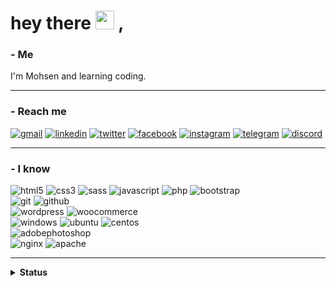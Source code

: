 <h1>
  hey there
  <img src="https://media.giphy.com/media/hvRJCLFzcasrR4ia7z/giphy.gif" width="30px"/> , <img src="https://komarev.com/ghpvc/?username=id5090261&style=flat-square&color=blue" alt=""/>
</h1>

<div align="left">


### - Me
  
I'm Mohsen and learning coding.

___
### - Reach me

[![gmail](https://img.shields.io/badge/id5090261-%23EA4335?style=flat&logo=gmail&logoColor=white&link=mailto:id5090261@gmail.com)](mailto:id5090261@gmail.com)
[![linkedin](https://img.shields.io/badge/id5090261-%230A66C2?style=flat&logo=linkedin&logoColor=white&link=https://www.linkedin.com/in/id5090261)](https://www.linkedin.com/in/id5090261)
[![twitter](https://img.shields.io/badge/id5090261-%231DA1F2?style=flat&logo=twitter&logoColor=white&link=https://twitter.com/id5090261)](https://twitter.com/id5090261)
[![facebook](https://img.shields.io/badge/id5090261-%231877F2?style=flat&logo=facebook&logoColor=white&link=https://facebook.com/id5090261)](https://facebook.com/id5090261)
[![instagram](https://img.shields.io/badge/id5090261-%23E4405F?style=flat&logo=instagram&logoColor=white&link=https://instagram.com/id5090261)](https://instagram.com/id5090261)
[![telegram](https://img.shields.io/badge/id5090261-%2326A5E4?style=flat&logo=telegram&logoColor=white&link=https://t.me/id5090261)](https://t.me/id5090261)
[![discord](https://img.shields.io/badge/id5090261-%235865F2?style=flat&logo=discord&logoColor=white&link=https://discordapp.com/users/551845456909565971)](https://discordapp.com/users/551845456909565971)
  
___
### - I know

![html5](https://img.shields.io/badge/Html5-%23E34F26?style=flat&logo=html5&logoColor=white)
![css3](https://img.shields.io/badge/Css3-%231572B6?style=flat&logo=css3&logoColor=white)
![sass](https://img.shields.io/badge/Sass-%23CC6699?style=flat&logo=sass&logoColor=white)
![javascript](https://img.shields.io/badge/Javascript-%23F7DF1E?style=flat&logo=javascript&logoColor=white)
![php](https://img.shields.io/badge/Php-%23777BB4?style=flat&logo=php&logoColor=white)
![bootstrap](https://img.shields.io/badge/Bootstrap-%237952B3?style=flat&logo=bootstrap&logoColor=white)
<br>
![git](https://img.shields.io/badge/Git-%23F05032?style=flat&logo=git&logoColor=white)
![github](https://img.shields.io/badge/Github-%23181717?style=flat&logo=github&logoColor=white)
<br>
![wordpress](https://img.shields.io/badge/Wordpress-%2321759B?style=flat&logo=wordpress&logoColor=white)
![woocommerce](https://img.shields.io/badge/Woocommerce-%2396588A?style=flat&logo=woocommerce&logoColor=white)
<br>
![windows](https://img.shields.io/badge/Windows-%230078D6?style=flat&logo=windows&logoColor=white)
![ubuntu](https://img.shields.io/badge/Ubuntu-%23E95420?style=flat&logo=ubuntu&logoColor=white)
![centos](https://img.shields.io/badge/Centos-%23262577?style=flat&logo=centos&logoColor=white)
<br>
![adobephotoshop](https://img.shields.io/badge/Adobe%20Photoshop-%2331A8FF?style=flat&logo=adobephotoshop&logoColor=white)
<br>
![nginx](https://img.shields.io/badge/Nginx-%23009639?style=flat&logo=nginx&logoColor=white)
![apache](https://img.shields.io/badge/Apache-%23D22128?style=flat&logo=apache&logoColor=white)

 ___ 
 
<details>
<summary><b>Status</b></summary>
<br>

[![Top Langs](https://github-readme-stats.vercel.app/api/top-langs/?username=id5090261&layout=compact&theme=vision-friendly-dark)](https://github.com/anuraghazra/github-readme-stats)

[![GitHub Streak](http://github-readme-streak-stats.herokuapp.com?user=id5090261&theme=dark&background=000000)](https://git.io/streak-stats)

![Mohsen's GitHub stats](https://github-readme-stats.vercel.app/api?username=id5090261&show_icons=true&theme=vision-friendly-dark)

![trophy](https://github-profile-trophy.vercel.app/?username=id5090261&theme=darkhub)

</details>


